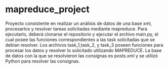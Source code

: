 # mapreduce_project
Proyecto consistente en realizar un análisis de datos de una base xml, procesarlos y resolver tareas solicitadas mediante mapreduce.
Para ejecutarlo, deberá clonarse el repositorio y ejecutar el archivo main.py, el cual posee las funciones correspondientes a las task solicitadas que se debian resolver.
Los archivos task_1,task_2, y task_3 poseen funciones para procesar los datos y resolver lo solicitado utilizando MAPREDUCE.
La base de datos con la que se resolvieron las consignas es posts.xml y se utilizó Python para resolver las consignas.
